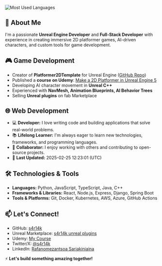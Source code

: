 <img
  src="https://github-readme-stats.vercel.app/api/top-langs/?username=s4r14k&layout=compact&theme=radical"
  alt="Most Used Languages"
  width={495}
  height={195}
/>

## 🚀 About Me
I'm a passionate **Unreal Engine Developer** and **Full-Stack Developer** with experience in creating immersive 2D platformer games, AI-driven characters, and custom tools for game development.

## 🎮 Game Development
- Creator of **Platformer2DTemplate** for Unreal Engine ([GitHub Repo](https://github.com/s4r14k/Platformer2DTemplate))
- Published a **course on Udemy**: [Make a 2D Platformer in Unreal Engine 5](https://www.udemy.com/course/make-a-2d-platformer-in-unreal-engine-5-c/?instructorPreviewMode=guest)
- Developing AI character movement in **Unreal C++**
- Experienced with **NavMesh, Animation Blueprints, AI Behavior Trees**
- Selling **Unreal plugins** on fab Marketplace 

## 🌐 Web Development

- 💻 **Developer:** I love writing code and building applications that solve real-world problems.
- 📚 **Lifelong Learner:** I'm always eager to learn new technologies, frameworks, and programming languages.
- 🤝 **Collaborator:** I enjoy working with others and contributing to open-source projects.
- 📅 **Last Updated:** 2025-02-25 12:23:01 (UTC)

## 🛠️ Technologies & Tools

- **Languages:** Python, JavaScript, TypeScript, Java, C++
- **Frameworks & Libraries:** React, Node.js, Express, Django, Spring Boot
- **Tools & Platforms:** Git, Docker, Kubernetes, AWS, Azure, GitHub Actions

## 📫 Let's Connect!
- GitHub: [s4r14k](https://github.com/s4r14k)
- Unreal Marketplace: [s4r14k unreal plugins](https://www.fab.com/sellers/s4r14k%20store)
- Udemy: [My Course](https://www.udemy.com/course/make-a-2d-platformer-in-unreal-engine-5-c/?instructorPreviewMode=guest)
- Twitter/X: [@s4r14k](https://twitter.com/s4r14k)
- LinkedIn: [Rafanomezantsoa Sariakiniaina](https://www.linkedin.com/in/sariak-rafanomezantsoa-81a9a4134/)

⚡ **Let's build something amazing together!**



<!--
**s4r14k/s4r14k** is a ✨ _special_ ✨ repository because its `README.md` (this file) appears on your GitHub profile.

Here are some ideas to get you started:

- 🔭 I’m currently working on ...
- 🌱 I’m currently learning ...
- 👯 I’m looking to collaborate on ...
- 🤔 I’m looking for help with ...
- 💬 Ask me about ...
- 📫 How to reach me: ...
- 😄 Pronouns: ...
- ⚡ Fun fact: ...
-->
